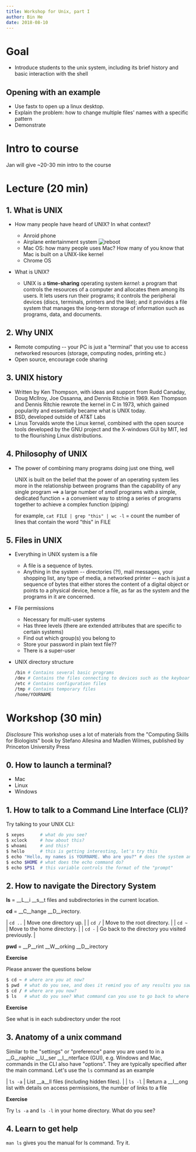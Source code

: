 ```yaml
---
title: Workshop for Unix, part I
author: Bin He
date: 2018-08-10
---
```


# Goal

- Introduce students to the unix system, including its brief history and basic interaction with the shell

## Opening with an example

- Use fastx to open up a linux desktop.
- Explain the problem: how to change multiple files' names with a specific pattern
- Demonstrate

# Intro to course
Jan will give ~20-30 min intro to the course

# Lecture (20 min)

## 1. What is UNIX

- How many people have heard of UNIX? In what context?
    - Anroid phone
    - Airplane entertainment system ![reboot](https://i.ytimg.com/vi/6-dFmp6yF7g/hqdefault.jpg)
    - Mac OS: how many people uses Mac? How many of you know that Mac is built on a UNIX-like kernel
    - Chrome OS

- What is UNIX?
    - UNIX is a **time-sharing** operating system _kernel_: a program that controls the resources of a computer and allocates them among its users. It lets users run their programs; it controls the peripheral devices (discs, terminals, printers and the like); and it provides a file system that manages the long-term storage of information such as programs, data, and documents.

## 2. Why UNIX

- Remote computing -- your PC is just a "terminal" that you use to access networked resources (storage, computing nodes, printing etc.)
- Open source, encourage code sharing

## 3. UNIX history

- Written by Ken Thompson, with ideas and support from Rudd Canaday, Doug McIlroy, Joe Ossanna, and Dennis Ritchie in 1969. Ken Thompson and Dennis Ritchie rewrote the kernel in C in 1973, which gained popularity and essentially became what is UNIX today.
- BSD, developed outside of AT&T Labs
- Linus Torvalds wrote the Linux kernel, combined with the open source tools developed by the GNU project and the X-windows GUI by MIT, led to the flourishing Linux distributions.

## 4. Philosophy of UNIX

- The power of combining many programs doing just one thing, well
    
    UNIX is built on the belief that the power of an operating system lies more in the relationship between programs than the capability of any single program ==> a large number of _small_ programs with a simple, dedicated function + a convenient way to string a series of programs together to achieve a complex function (piping)

    for example, `cat FILE | grep "this" | wc -l` = count the number of lines that contain the word "this" in FILE

## 5. Files in UNIX

- Everything in UNIX system is a file

    - A file is a sequence of bytes. 
    - Anything in the system -- directories (?!), mail messages, your shopping list, any type of media, a networked printer -- each is just a sequence of bytes that either stores the content of a digital object or points to a physical device, hence a file, as far as the system and the programs in it are concerned.

- File permissions
    - Necessary for multi-user systems
    - Has three levels (there are extended attributes that are specific to certain systems)
    - Find out which group(s) you belong to
    - Store your password in plain text file??
    - There is a super-user

- UNIX directory structure
    ```bash
    /bin # Contains several basic programs
    /dev # Contains the files connecting to devices such as the keyboard, mouse and screen
    /etc # Contains configuration files
    /tmp # Contains temporary files
    /home/YOURNAME
    ```
# Workshop (30 min)

_Disclosure_ This workshop uses a lot of materials from the "Computing Skills for Biologists" book by Stefano Allesina and Madlen Wilmes, published by Princeton University Press

## 0. How to launch a terminal?

- Mac
- Linux
- Windows

## 1. How to talk to a Command Line Interface (CLI)?

Try talking to your UNIX CLI:

```bash
$ xeyes      # what do you see?
$ xclock     # how about this?
$ whoami     # and this?
$ hello      # this is getting interesting, let's try this
$ echo "Hello, my names is YOURNAME. Who are you?" # does the system answer your question?
$ echo $HOME # what does the echo command do?
$ echo $PS1  # this variable controls the format of the "prompt"
```

## 2. How to navigate the Directory System
    
**ls** = __L__i __s__t files and subdirectories in the current location.

**cd** = __C__hange __D__irectory.

| `cd ..` | Move one directory up. |
| `cd /`  | Move to the root directory. |
| `cd ~`  | Move to the home directory. |
| `cd -`  | Go back to the directory you visited previously. |

**pwd** = __P__rint __W__orking __D__irectory

**Exercise**

Please answer the questions below

```bash
$ cd ~ # where are you at now?
$ pwd  # what do you see, and does it remind you of any results you saw before?
$ cd / # where are you now? 
$ ls   # what do you see? What command can you use to go back to where you were?
```

**Exercise**

See what is in each subdirectory under the root

## 3. Anatomy of a unix command

Similar to the "settings" or "preference" pane you are used to in a __G__raphic __U__ser __I__nterface (GUI), e.g. Windows and Mac, commands in the CLI also have "options". They are typically specified after the main command. Let's use the `ls` command as an example

| `ls -a` | List __a__ll files (including hidden files). |
| `ls -l` | Return a __l__ong list with details on access permissions, the number of links to a file

**Exercise**

Try `ls -a` and `ls -l` in your home directory. What do you see?

## 4. Learn to get help

`man ls` gives you the manual for ls command. Try it.
